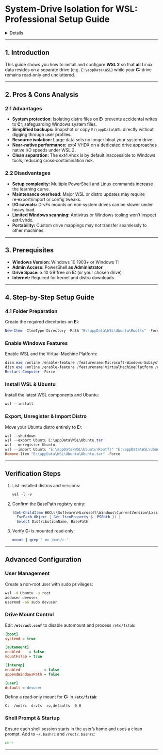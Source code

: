 # System‑Drive Isolation for WSL: Professional Setup Guide

<details>
##📑 Table of Contents

1. [Introduction](#1-introduction)  
2. [Pros & Cons Analysis](#2-pros--cons-analysis)  
3. [Prerequisites](#prerequisites)  
4. [Step‑by‑Step Setup Guide](#step-by-step-setup-guide)  
   1. [Folder Preparation](#folder-preparation)  
   2. [Enable Windows Features](#enable-windows-features)  
   3. [Install WSL & Ubuntu](#install-wsl--ubuntu)  
   4. [Export, Unregister & Import Distro](#export-unregister--import-distro)  
5. [Verification Steps](#verification-steps)  
6. [Advanced Configuration](#advanced-configuration)  
   1. [User Management](#user-management)  
   2. [Drive Mount Control](#drive-mount-control)  
   3. [Shell Prompt & Startup](#shell-prompt--startup)  
7. [GitHub Repository Implementation Guide](#github-repository-implementation-guide)  
8. [GitHub Pages Deployment](#github-pages-deployment)  
9. [Markdown & GitHub‑Ready Formatting](#markdown--github-ready-formatting)  
10. [Conclusion](#conclusion)  

</details>

---

## 1. Introduction
This guide shows you how to install and configure **WSL 2** so that **all** Linux data resides on a separate drive (e.g. `E:\appData\WSL`) while your **C:** drive remains read‑only and uncluttered.

---

## 2. Pros & Cons Analysis

### 2.1 Advantages
- **System protection:** Isolating distro files on **E:** prevents accidental writes to **C:**, safeguarding Windows system files.  
- **Simplified backups:** Snapshot or copy `E:\appData\WSL` directly without digging through user profiles.  
- **Resource isolation:** Large data sets no longer bloat your system drive.  
- **Near‑native performance:** ext4 VHDX on a dedicated drive approaches native I/O speeds under WSL 2.  
- **Clean separation:** The ext4.vhdx is by default inaccessible to Windows tools, reducing cross‑contamination risk.

### 2.2 Disadvantages
- **Setup complexity:** Multiple PowerShell and Linux commands increase the learning curve.  
- **Maintenance overhead:** Major WSL or distro updates may require re‑export/import or config tweaks.  
- **I/O caveats:** DrvFs mounts on non‑system drives can be slower under heavy load.  
- **Limited Windows scanning:** Antivirus or Windows tooling won’t inspect ext4.vhdx.  
- **Portability:** Custom drive mappings may not transfer seamlessly to other machines.

---

## 3. Prerequisites
- **Windows Version:** Windows 10 1903+ or Windows 11  
- **Admin Access:** PowerShell **as Administrator**  
- **Drive Space:** ≥ 10 GB free on **E:** (or your chosen drive)  
- **Internet:** Required for kernel and distro downloads

---

## 4. Step‑by‑Step Setup Guide

### 4.1 Folder Preparation
Create the required directories on **E:**:
```powershell
New-Item -ItemType Directory -Path "E:\appData\WSL\Ubuntu\Rootfs" -Force
```

### Enable Windows Features
Enable WSL and the Virtual Machine Platform:
```powershell
dism.exe /online /enable-feature /featurename:Microsoft-Windows-Subsystem-Linux all /norestart
dism.exe /online /enable-feature /featurename:VirtualMachinePlatform /all /norestart
Restart-Computer -Force
```

### Install WSL & Ubuntu
Install the latest WSL components and Ubuntu:
```powershell
wsl --install
```

### Export, Unregister & Import Distro
Move your Ubuntu distro entirely to **E:**:
```powershell
wsl --shutdown
wsl --export Ubuntu E:\appData\WSL\Ubuntu.tar
wsl --unregister Ubuntu
wsl --import Ubuntu "E:\appData\WSL\Ubuntu\Rootfs" "E:\appData\WSL\Ubuntu.tar" --version 2
Remove-Item "E:\appData\WSL\Ubuntu\Ubuntu.tar" -Force
```

---

## Verification Steps
1. List installed distros and versions:
   ```powershell
   wsl -l -v
   ```
2. Confirm the BasePath registry entry:
   ```powershell
   (Get-ChildItem HKCU:\Software\Microsoft\Windows\CurrentVersion\Lxss |
     ForEach-Object { Get-ItemProperty $_.PSPath }) |
     Select DistributionName, BasePath
   ```
3. Verify **C:** is mounted read‑only:
   ```bash
   mount | grep ' on /mnt/c '
   ```

---

## Advanced Configuration

### User Management
Create a non‑root user with sudo privileges:
```bash
wsl -d Ubuntu -u root
adduser devuser
usermod -aG sudo devuser
```

### Drive Mount Control
Edit **`/etc/wsl.conf`** to disable automount and process `/etc/fstab`:
```ini
[boot]
systemd = true

[automount]
enabled    = false
mountFsTab = true

[interop]
enabled           = false
appendWindowsPath = false

[user]
default = devuser
```
Define a read‑only mount for **C:** in **`/etc/fstab`**:
```
C:  /mnt/c  drvfs  ro,defaults  0 0
```

### Shell Prompt & Startup
Ensure each shell session starts in the user’s home and uses a clean prompt. Add to `~/.bashrc` and `/root/.bashrc`:
```bash
cd ~
```

---
